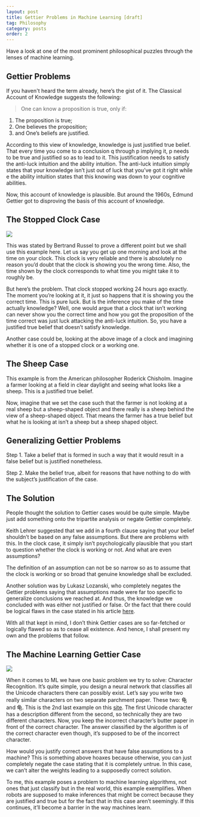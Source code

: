 ```yaml
---
layout: post
title: Gettier Problems in Machine Learning [draft]
tag: Philosophy
category: posts
order: 2
---
```

Have a look at one of the most prominent philosophical puzzles through the lenses of machine learning.

## Gettier Problems

If you haven't heard the term already, here’s the gist of it. The Classical Account of Knowledge suggests the following:
> One can know a proposition is true, only if:<br>
1) The proposition is true;<br>
2) One believes the proposition;<br>
3) and One’s beliefs are justified.

According to this view of knowledge, knowledge is just justified true belief. That every time you come to a conclusion q through p implying it, p needs to be true and justified so as to lead to it. This justification needs to satisfy the anti-luck intuition and the ability intuition. The anti-luck intuition simply states that your knowledge isn’t just out of luck that you’ve got it right while e the ability intuition states that this knowing was down to your cognitive abilities.

Now, this account of knowledge is plausible. But around the 1960s, Edmund Gettier got to disproving the basis of this account of knowledge.

## The Stopped Clock Case

![](https://cdn-images-1.medium.com/max/2100/1*XLI8dZvCjiyo03BI5hi-HA.jpeg)

This was stated by Bertrand Russel to prove a different point but we shall use this example here. Let us say you get up one morning and look at the time on your clock. This clock is very reliable and there is absolutely no reason you’d doubt that the clock is showing you the wrong time. Also, the time shown by the clock corresponds to what time you might take it to roughly be.

But here’s the problem. That clock stopped working 24 hours ago exactly. The moment you’re looking at it, it just so happens that it is showing you the correct time. This is pure luck. But is the inference you make of the time actually knowledge? Well, one would argue that a clock that isn’t working can never show you the correct time and how you got the proposition of the time correct was just luck attacking the anti-luck intuition. So, you have a justified true belief that doesn’t satisfy knowledge.

Another case could be, looking at the above image of a clock and imagining whether it is one of a stopped clock or a working one.

## The Sheep Case

This example is from the American philosopher Roderick Chisholm. Imagine a farmer looking at a field in clear daylight and seeing what looks like a sheep. This is a justified true belief.

Now, imagine that we set the case such that the farmer is not looking at a real sheep but a sheep-shaped object and there really is a sheep behind the view of a sheep-shaped object. That means the farmer has a true belief but what he is looking at isn’t a sheep but a sheep shaped object.

## Generalizing Gettier Problems

Step 1. Take a belief that is formed in such a way that it would result in a false belief but is justified nonetheless.

Step 2. Make the belief true, albeit for reasons that have nothing to do with the subject’s justification of the case.

## The Solution

People thought the solution to Gettier cases would be quite simple. Maybe just add something onto the tripartite analysis or negate Gettier completely.

Keith Lehrer suggested that we add in a fourth clause saying that your belief shouldn’t be based on any false assumptions. But there are problems with this. In the clock case, it simply isn’t psychologically plausible that you start to question whether the clock is working or not. And what are even assumptions?

The definition of an assumption can not be so narrow so as to assume that the clock is working or so broad that genuine knowledge shall be excluded.

Another solution was by Lukasz Lozanski, who completely negates the Gettier problems saying that assumptions made were far too specific to generalize conclusions we reached at. And thus, the knowledge we concluded with was either not justified or false. Or the fact that there could be logical flaws in the case stated in his article [here](https://philosophynow.org/issues/63/The_Gettier_Problem_No_Longer_a_Problem).

With all that kept in mind, I don’t think Gettier cases are so far-fetched or logically flawed so as to cease all existence. And hence, I shall present my own and the problems that follow.

## The Machine Learning Gettier Case

![](https://cdn-images-1.medium.com/max/3200/1*g05i8hAF4S0isX44eqOquw.gif)

When it comes to ML we have one basic problem we try to solve: Character Recognition. It’s quite simple, you design a neural network that classifies all the Unicode characters there can possibly exist. Let’s say you write two really similar characters on two separate parchment paper. These two: ⻳ and 龟. This is the 2nd last example on this [site](http://www.unicode.org/Public/security/latest/confusables.txt). The first Unicode character has a description different from the second, so technically they are two different characters. Now, you keep the incorrect character’s butter paper in front of the correct character. The answer classified by the algorithm is of the correct character even though, it’s supposed to be of the incorrect character.

How would you justify correct answers that have false assumptions to a machine? This is something above hoaxes because otherwise, you can just completely negate the case stating that it is completely untrue. In this case, we can’t alter the weights leading to a supposedly correct solution.

To me, this example poses a problem to machine learning algorithms, not ones that just classify but in the real world, this example exemplifies. When robots are supposed to make inferences that might be correct because they are justified and true but for the fact that in this case aren’t seemingly. If this continues, it’ll become a barrier in the way machines learn.
